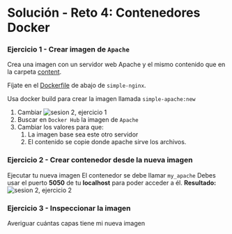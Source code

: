# Solución - Reto 4: Contenedores Docker

### Ejercicio 1 - Crear imagen de `Apache`

Crea una imagen con un servidor web Apache y el mismo contenido que en la carpeta [content](https://raw.githubusercontent.com/roxsross/bootcamp-3-challenge/master/retos/sesion2/content).

Fíjate en el [Dockerfile](https://raw.githubusercontent.com/roxsross/bootcamp-3-challenge/master/reto4/Dockerfile) de abajo de ```simple-nginx```.

Usa docker build para crear la imagen llamada ```simple-apache:new```

1. Cambiar
![sesion 2, ejercicio 1](../assets/ses2-ejer1.png)
2. Buscar en ```Docker Hub``` la imagen de ```Apache```
3. Cambiar los valores para que:
   1. La imagen base sea este otro servidor
   2. El contenido se copie donde apache sirve los archivos.


### Ejercicio 2 - Crear contenedor desde la nueva imagen

Ejecutar tu nueva imagen
El contenedor se debe llamar ```my_apache```
Debes usar el puerto __5050__ de tu __localhost__ para poder acceder a él.
__Resultado:__
![sesion 2, ejercicio 2](../assets/ses2-ejer2.png)

### Ejercicio 3 - Inspeccionar la imagen

Averiguar cuántas capas tiene mi nueva imagen
